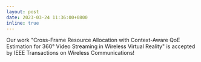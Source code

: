 ```yaml
---
layout: post
date: 2023-03-24 11:36:00+0800
inline: true
---
```


Our work "Cross-Frame Resource Allocation with Context-Aware QoE Estimation for 360° Video Streaming in Wireless Virtual Reality" is accepted by IEEE Transactions on Wireless Communications!

